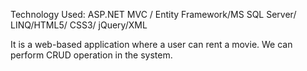 Technology Used: ASP.NET MVC / Entity Framework/MS SQL Server/ LINQ/HTML5/ CSS3/ jQuery/XML

It is a web-based application where a user can rent a movie. We can perform CRUD operation in the system.
